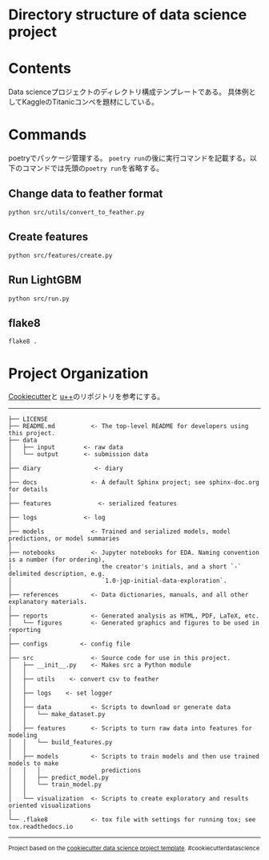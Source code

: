 Directory structure of data science project
==============================
# Contents
Data scienceプロジェクトのディレクトリ構成テンプレートである。
具体例としてKaggleのTitanicコンペを題材にしている。

# Commands
poetryでパッケージ管理する。
`poetry run`の後に実行コマンドを記載する。以下のコマンドでは先頭の`poetry run`を省略する。

## Change data to feather format

```
python src/utils/convert_to_feather.py
```

## Create features

```
python src/features/create.py
```

## Run LightGBM

```
python src/run.py
```

## flake8

```
flake8 .
```

# Project Organization  
[Cookiecutter](https://github.com/drivendata/cookiecutter-data-science)と
[u++](https://github.com/upura/ml-competition-template-titanic)のリポジトリを参考にする。

------------

    ├── LICENSE
    ├── README.md          <- The top-level README for developers using this project.
    ├── data
    │   ├── input        <- raw data
    │   └── output       <- submission data
    │
    ├── diary               <- diary
    │
    ├── docs               <- A default Sphinx project; see sphinx-doc.org for details
    │
    ├── features             <- serialized features
    │
    ├── logs             <- log
    │
    ├── models             <- Trained and serialized models, model predictions, or model summaries
    │
    ├── notebooks          <- Jupyter notebooks for EDA. Naming convention is a number (for ordering),
    │                         the creator's initials, and a short `-` delimited description, e.g.
    │                         `1.0-jqp-initial-data-exploration`.
    │
    ├── references         <- Data dictionaries, manuals, and all other explanatory materials.
    │
    ├── reports            <- Generated analysis as HTML, PDF, LaTeX, etc.
    │   └── figures        <- Generated graphics and figures to be used in reporting
    │
    ├── configs         <- config file
    │
    ├── src                <- Source code for use in this project.
    │   ├── __init__.py    <- Makes src a Python module
    │   │
    │   ├── utils    <- convert csv to feather
    │   │
    │   ├── logs    <- set logger
    │   │
    │   ├── data           <- Scripts to download or generate data
    │   │   └── make_dataset.py
    │   │
    │   ├── features       <- Scripts to turn raw data into features for modeling
    │   │   └── build_features.py
    │   │
    │   ├── models         <- Scripts to train models and then use trained models to make
    │   │   │                 predictions
    │   │   ├── predict_model.py
    │   │   └── train_model.py
    │   │
    │   └── visualization  <- Scripts to create exploratory and results oriented visualizations
    │
    └── .flake8            <- tox file with settings for running tox; see tox.readthedocs.io


--------

<p><small>Project based on the <a target="_blank" href="https://drivendata.github.io/cookiecutter-data-science/">cookiecutter data science project template</a>. #cookiecutterdatascience</small></p>
